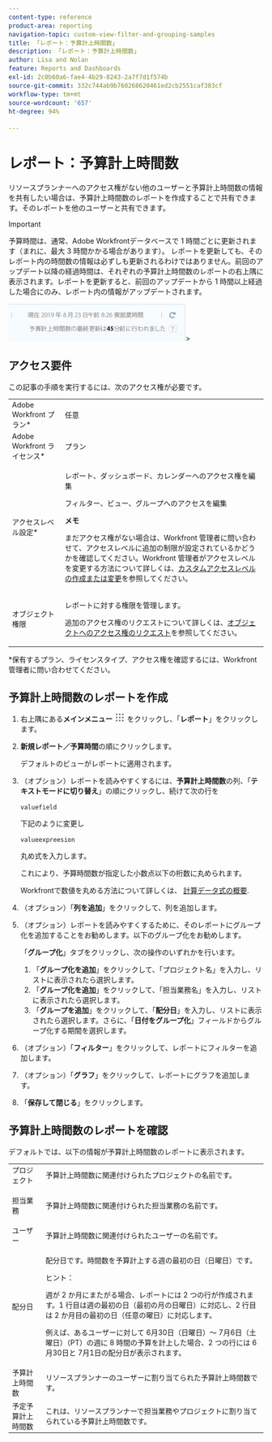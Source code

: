 ```yaml
---
content-type: reference
product-area: reporting
navigation-topic: custom-view-filter-and-grouping-samples
title: 「レポート：予算計上時間数」
description: 「レポート：予算計上時間数」
author: Lisa and Nolan
feature: Reports and Dashboards
exl-id: 2c0b60a6-fae4-4b29-8243-2a7f7d1f574b
source-git-commit: 332c744ab9b760268620461ed2cb2551caf383cf
workflow-type: tm+mt
source-wordcount: '657'
ht-degree: 94%

---
```


# レポート：予算計上時間数

<!--
<p data-mc-conditions="QuicksilverOrClassic.Draft mode">(NOTE: From&nbsp;Alina: This is my article, but since it's about building a report, it is in the Reporting section. Please don't remove it -it's linked to Resource Management and it is super important.) </p>
-->

リソースプランナーへのアクセス権がない他のユーザーと予算計上時間数の情報を共有したい場合は、予算計上時間数のレポートを作成することで共有できます。そのレポートを他のユーザーと共有できます。

>[!IMPORTANT]
>
>予算時間は、通常、Adobe Workfrontデータベースで 1 時間ごとに更新されます（まれに、最大 3 時間かかる場合があります）。 レポートを更新しても、そのレポート内の時間数の情報は必ずしも更新されるわけではありません。前回のアップデート以降の経過時間は、それぞれの予算計上時間数のレポートの右上隅に表示されます。レポートを更新すると、前回のアップデートから 1 時間以上経過した場合にのみ、レポート内の情報がアップデートされます。
>
>![](assets/budgeted-hour-report-time-sync-warning-350x74.png)>

## アクセス要件

この記事の手順を実行するには、次のアクセス権が必要です。

<table style="table-layout:auto"> 
 <col> 
 <col> 
 <tbody> 
  <tr> 
   <td role="rowheader">Adobe Workfront プラン*</td> 
   <td> <p>任意</p> </td> 
  </tr> 
  <tr> 
   <td role="rowheader">Adobe Workfront ライセンス*</td> 
   <td> <p>プラン </p> </td> 
  </tr> 
  <tr> 
   <td role="rowheader">アクセスレベル設定*</td> 
   <td> <p>レポート、ダッシュボード、カレンダーへのアクセス権を編集</p> <p>フィルター、ビュー、グループへのアクセスを編集</p> <p><b>メモ</b>

まだアクセス権がない場合は、Workfront 管理者に問い合わせて、アクセスレベルに追加の制限が設定されているかどうかを確認してください。Workfront 管理者がアクセスレベルを変更する方法について詳しくは、<a href="../../../administration-and-setup/add-users/configure-and-grant-access/create-modify-access-levels.md" class="MCXref xref">カスタムアクセスレベルの作成または変更</a>を参照してください。</p> </td>
</tr> 
  <tr> 
   <td role="rowheader">オブジェクト権限</td> 
   <td> <p>レポートに対する権限を管理します。</p> <p>追加のアクセス権のリクエストについて詳しくは、<a href="../../../workfront-basics/grant-and-request-access-to-objects/request-access.md" class="MCXref xref">オブジェクトへのアクセス権のリクエスト</a>を参照してください。</p> </td> 
  </tr> 
 </tbody> 
</table>

&#42;保有するプラン、ライセンスタイプ、アクセス権を確認するには、Workfront 管理者に問い合わせてください。

## 予算計上時間数のレポートを作成

1. 右上隅にある&#x200B;**メインメニュー** ![](assets/main-menu-icon.png) をクリックし、「**レポート**」をクリックします。

1. **新規レポート／予算時間**&#x200B;の順にクリックします。

   デフォルトのビューがレポートに適用されます。

1. （オプション）レポートを読みやすくするには、**予算計上時間数**&#x200B;の列、「**テキストモードに切り替え**」の順にクリックし、続けて次の行を

   ```
   valuefield
   ```

   下記のように変更し

   ```
   valueexpreesion
   ```

   丸め式を入力します。

   これにより、予算時間数が指定した小数点以下の桁数に丸められます。

   Workfrontで数値を丸める方法について詳しくは、 [計算データ式の概要](../../../reports-and-dashboards/reports/calc-cstm-data-reports/calculated-data-expressions.md).

1. （オプション）「**列を追加**」をクリックして、列を追加します。
1. （オプション）レポートを読みやすくするために、そのレポートにグループ化を追加することをお勧めします。以下のグループ化をお勧めします。

   「**グループ化**」タブをクリックし、次の操作のいずれかを行います。

   1. 「**グループ化を追加**」をクリックして、「プロジェクト名」を入力し、リストに表示されたら選択します。
   1. 「**グループ化を追加**」をクリックして、「担当業務名」を入力し、リストに表示されたら選択します。
   1. 「**グループを追加**」をクリックして、「**配分日**」を入力し、リストに表示されたら選択します。さらに、「**日付をグループ化**」フィールドからグループ化する期間を選択します。

1. （オプション）「**フィルター**」をクリックして、レポートにフィルターを追加します。
1. （オプション）「**グラフ**」をクリックして、レポートにグラフを追加します。
1. 「**保存して閉じる**」をクリックします。

## 予算計上時間数のレポートを確認

デフォルトでは、以下の情報が予算計上時間数のレポートに表示されます。

<table style="table-layout:auto"> 
 <col> 
 <col> 
 <tbody> 
  <tr> 
   <td role="rowheader">プロジェクト </td> 
   <td>予算計上時間数に関連付けられたプロジェクトの名前です。</td> 
  </tr> 
  <tr> 
   <td role="rowheader"> <p>担当業務</p> </td> 
   <td>予算計上時間数に関連付けられた担当業務の名前です。 </td> 
  </tr> 
  <tr> 
   <td role="rowheader">ユーザー</td> 
   <td>予算計上時間数に関連付けられたユーザーの名前です。</td> 
  </tr> 
  <tr> 
   <td role="rowheader">配分日</td> 
   <td> <p>配分日です。時間数を予算計上する週の最初の日（日曜日）です。</p> <p>ヒント：  <p>週が 2 か月にまたがる場合、レポートには 2 つの行が作成されます。1 行目は週の最初の日（最初の月の日曜日）に対応し、2 行目は 2 か月目の最初の日（任意の曜日）に対応します。</p> <p>例えば、あるユーザーに対して 6月30日（日曜日）～ 7月6日（土曜日）（PT）の週に 8 時間の予算を計上した場合、2 つの行には 6月30日と 7月1日の配分日が表示されます。</p> </p> </td> 
  </tr> 
  <tr> 
   <td role="rowheader">予算計上時間数</td> 
   <td>リソースプランナーのユーザーに割り当てられた予算計上時間数です。</td> 
  </tr> 
  <tr> 
   <td role="rowheader">予定予算計上時間数</td> 
   <td>これは、リソースプランナーで担当業務やプロジェクトに割り当てられている予算計上時間数です。</td> 
  </tr> 
 </tbody> 
</table>
